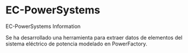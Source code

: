 # EC-PowerSystems
EC-PowerSystems Information

Se ha desarrollado una herramienta para extraer datos de elementos del sistema eléctrico de potencia modelado en PowerFactory.

